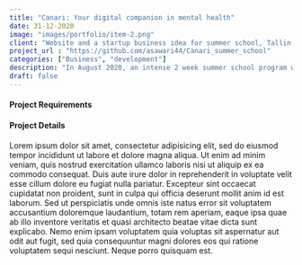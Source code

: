 ```yaml
---
title: "Canari: Your digital companion in mental health"
date: 31-12-2020
image: "images/portfolio/item-2.png"
client: "Website and a startup business idea for summer school, Tallin, Estonia"
project_url : "https://github.com/asawari44/Canari_summer_school"
categories: ["Business", "development"]
description: "In August 2020, an intense 2 week summer school program was arranged by EIT digital master's program in Tallinn, Estonia. The mission was to brainstorm and establish a business idea that can solve problems in the mental health industry with the help of digitization." 
draft: false
---
```


#### Project Requirements



#### Project Details

Lorem ipsum dolor sit amet, consectetur adipisicing elit, sed do eiusmod tempor incididunt ut labore et
dolore magna aliqua. Ut enim ad minim veniam, quis nostrud exercitation ullamco laboris nisi ut aliquip ex
ea commodo consequat. Duis aute irure dolor in reprehenderit in voluptate velit esse cillum dolore eu fugiat
nulla pariatur. Excepteur sint occaecat cupidatat non proident, sunt in culpa qui officia deserunt mollit
anim id est laborum. Sed ut perspiciatis unde omnis iste natus error sit voluptatem accusantium doloremque
laudantium, totam rem aperiam, eaque ipsa quae ab illo inventore veritatis et quasi architecto beatae vitae
dicta sunt explicabo. Nemo enim ipsam voluptatem quia voluptas sit aspernatur aut odit aut fugit, sed quia
consequuntur magni dolores eos qui ratione voluptatem sequi nesciunt. Neque porro quisquam est.
